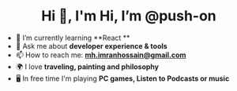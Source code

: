 <h1 align="center">Hi 👋, I'm Hi, I’m @push-on</h1>

- 🌱 I’m currently learning  **React **
- 💬 Ask me about **developer experience & tools**
- 📫 How to reach me: **mh.imranhossain@gmail.com**
- 🌍 I love **traveling, painting and philosophy**
- 🖥 In free time I'm playing **PC games, Listen to Podcasts or music**

